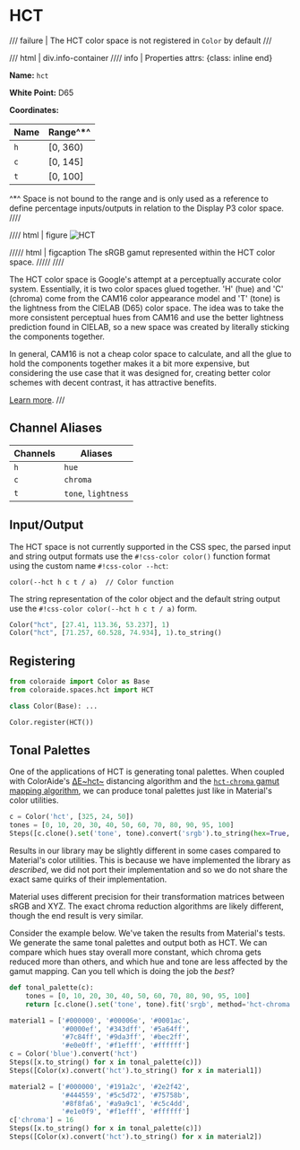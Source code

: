 # HCT

/// failure | The HCT color space is not registered in `Color` by default
///

/// html | div.info-container
//// info | Properties
    attrs: {class: inline end}

**Name:** `hct`

**White Point:** D65

**Coordinates:**

Name | Range^\*^
---- | -----
`h`  | [0, 360)
`c`  | [0, 145]
`t`  | [0, 100]

^\*^ Space is not bound to the range and is only used as a reference to define percentage inputs/outputs in
relation to the Display P3 color space.
////

//// html | figure
![HCT](../images/hct.png)

///// html | figcaption
The sRGB gamut represented within the HCT color space.
/////
////

The HCT color space is Google's attempt at a perceptually accurate color system. Essentially, it is two color spaces
glued together. 'H' (hue) and 'C' (chroma) come from the CAM16 color appearance model and 'T' (tone) is the lightness
from the CIELAB (D65) color space. The idea was to take the more consistent perceptual hues from CAM16 and use the
better lightness prediction found in CIELAB, so a new space was created by literally sticking the components together.

In general, CAM16 is not a cheap color space to calculate, and all the glue to hold the components together makes it a
bit more expensive, but considering the use case that it was designed for, creating better color schemes with decent
contrast, it has attractive benefits.

[Learn more](https://material.io/blog/science-of-color-design).
///

## Channel Aliases

Channels | Aliases
-------- | -------
`h`      | `hue`
`c`      | `chroma`
`t`      | `tone`, `lightness`

## Input/Output

The HCT space is not currently supported in the CSS spec, the parsed input and string output formats use
the `#!css-color color()` function format using the custom name `#!css-color --hct`:

```css-color
color(--hct h c t / a)  // Color function
```

The string representation of the color object and the default string output use the
`#!css-color color(--hct h c t / a)` form.

```py play
Color("hct", [27.41, 113.36, 53.237], 1)
Color("hct", [71.257, 60.528, 74.934], 1).to_string()
```

## Registering

```py
from coloraide import Color as Base
from coloraide.spaces.hct import HCT

class Color(Base): ...

Color.register(HCT())
```

## Tonal Palettes

One of the applications of HCT is generating tonal palettes. When coupled with ColorAide's [∆E~hct~](../distance.md#delta-e-hct)
distancing algorithm and the [`hct-chroma` gamut mapping algorithm](../gamut.md#hct-chroma), we can produce tonal
palettes just like in Material's color utilities.

```py play
c = Color('hct', [325, 24, 50])
tones = [0, 10, 20, 30, 40, 50, 60, 70, 80, 90, 95, 100]
Steps([c.clone().set('tone', tone).convert('srgb').to_string(hex=True, fit='hct-chroma') for tone in tones])
```

Results in our library may be slightly different in some cases compared to Material's color utilities. This is because
we have implemented the library as _described_, we did not port their implementation and so we do not share the exact
same quirks of their implementation.

Material uses different precision for their transformation matrices between sRGB and XYZ. The exact chroma reduction
algorithms are likely different, though the end result is very similar.

Consider the example below. We've taken the results from Material's tests. We generate the same tonal palettes and
output both as HCT. We can compare which hues stay overall more constant, which chroma gets reduced more than others,
and which hue and tone are less affected by the gamut mapping. Can you tell which is doing the job the _best_?

```py play
def tonal_palette(c):
    tones = [0, 10, 20, 30, 40, 50, 60, 70, 80, 90, 95, 100]
    return [c.clone().set('tone', tone).fit('srgb', method='hct-chroma') for tone in tones]

material1 = ['#000000', '#00006e', '#0001ac',
             '#0000ef', '#343dff', '#5a64ff',
             '#7c84ff', '#9da3ff', '#bec2ff',
             '#e0e0ff', '#f1efff', '#ffffff']
c = Color('blue').convert('hct')
Steps([x.to_string() for x in tonal_palette(c)])
Steps([Color(x).convert('hct').to_string() for x in material1])

material2 = ['#000000', '#191a2c', '#2e2f42',
             '#444559', '#5c5d72', '#75758b',
             '#8f8fa6', '#a9a9c1', '#c5c4dd',
             '#e1e0f9', '#f1efff', '#ffffff']
c['chroma'] = 16
Steps([x.to_string() for x in tonal_palette(c)])
Steps([Color(x).convert('hct').to_string() for x in material2])
```
